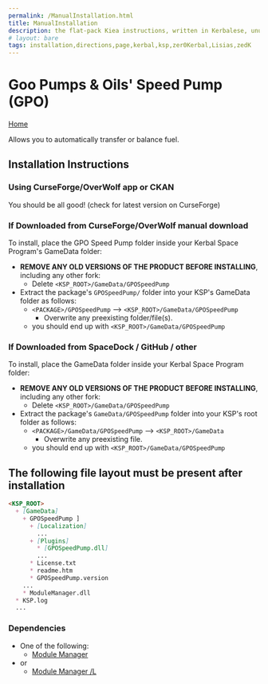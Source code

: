 ```yaml
---
permalink: /ManualInstallation.html
title: ManualInstallation
description: the flat-pack Kiea instructions, written in Kerbalese, unusally present
# layout: bare
tags: installation,directions,page,kerbal,ksp,zer0Kerbal,Lisias,zedK
---
```


<!-- ManualInstallation.md v1.1.5.0
Goo Pumps & Oils' Speed Pump (GPO)
created: 01 Oct 2019
updated: 11 Apr 2022 -->

<!-- based upon work by Lisias -->

# Goo Pumps & Oils' Speed Pump (GPO)

[Home](./index.md)

Allows you to automatically transfer or balance fuel.

## Installation Instructions

### Using CurseForge/OverWolf app or CKAN

You should be all good! (check for latest version on CurseForge)

### If Downloaded from CurseForge/OverWolf manual download

To install, place the GPO Speed Pump  folder inside your Kerbal Space Program's GameData folder:

* **REMOVE ANY OLD VERSIONS OF THE PRODUCT BEFORE INSTALLING**, including any other fork:
  * Delete `<KSP_ROOT>/GameData/GPOSpeedPump`
* Extract the package's `GPOSpeedPump/` folder into your KSP's GameData folder as follows:
  * `<PACKAGE>/GPOSpeedPump` --> `<KSP_ROOT>/GameData/GPOSpeedPump`
    * Overwrite any preexisting folder/file(s).
  * you should end up with `<KSP_ROOT>/GameData/GPOSpeedPump`

### If Downloaded from SpaceDock / GitHub / other

To install, place the GameData folder inside your Kerbal Space Program folder:

* **REMOVE ANY OLD VERSIONS OF THE PRODUCT BEFORE INSTALLING**, including any other fork:
  * Delete `<KSP_ROOT>/GameData/GPOSpeedPump`
* Extract the package's `GameData/GPOSpeedPump` folder into your KSP's root folder as follows:
  * `<PACKAGE>/GameData/GPOSpeedPump` --> `<KSP_ROOT>/GameData`
    * Overwrite any preexisting file.
  * you should end up with `<KSP_ROOT>/GameData/GPOSpeedPump`

## The following file layout must be present after installation

```markdown
<KSP_ROOT>
  + [GameData]
    + GPOSpeedPump ]
      + [Localization]
        ...
      + [Plugins]
        * [GPOSpeedPump.dll]
        ...
      * License.txt
      * readme.htm
      * GPOSpeedPump.version
    ...
    * ModuleManager.dll
  * KSP.log
  ...
```

### Dependencies

* One of the following:
  * [Module Manager][mm]
* or
  * [Module Manager /L][mml]

[kspe]: https://github.com/net-lisias-ksp/KSPAPIExtensions "KSPAPIExtensions"
[mm]: https://forum.kerbalspaceprogram.com/index.php?/topic/50533-*/ "Module Manager"
[mml]: https://github.com/net-lisias-ksp/ModuleManager "Module Manager /L"
